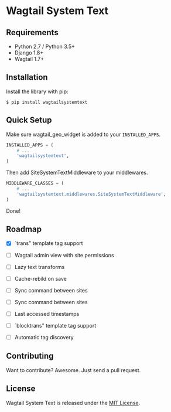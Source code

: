 # Wagtail System Text

## Requirements

- Python 2.7 / Python 3.5+
- Django 1.8+
- Wagtail 1.7+


## Installation

Install the library with pip:

```
$ pip install wagtailsystemtext
```


## Quick Setup

Make sure wagtail_geo_widget is added to your `INSTALLED_APPS`.

```python
INSTALLED_APPS = (
    # ...
    'wagtailsystemtext',
)
```

Then add SiteSystemTextMiddleware to your middlewares.

```python
MIDDLEWARE_CLASSES = (
    # ...
    'wagtailsystemtext.middlewares.SiteSystemTextMiddleware',
)
```

Done!


## Roadmap

- [x] `trans" template tag support
- [ ] Wagtail admin view with site permissions
- [ ] Lazy text transforms
- [ ] Cache-rebild on save
- [ ] Sync command between sites
- [ ] Sync command between sites
- [ ] Last accessed timestamps
- [ ] `blocktrans" template tag support
- [ ] Automatic tag discovery


## Contributing

Want to contribute? Awesome. Just send a pull request.


## License

Wagtail System Text is released under the [MIT License](http://www.opensource.org/licenses/MIT).
